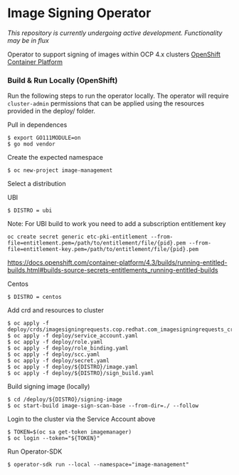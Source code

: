Image Signing Operator
========================================

_This repository is currently undergoing active development. Functionality may be in flux_

Operator to support signing of images within OCP 4.x clusters [OpenShift Container Platform](https://www.openshift.com/container-platform/index.html)

### Build & Run Locally (OpenShift)

Run the following steps to run the operator locally. The operator will require `cluster-admin` permissions that can be applied using the resources provided in the deploy/ folder.

Pull in dependences
```
$ export GO111MODULE=on
$ go mod vendor
```

Create the expected namespace
```
$ oc new-project image-management
```

Select a distribution

UBI
```
$ DISTRO = ubi
```
Note: For UBI build to work you need to add a subscription entitlement key
```
oc create secret generic etc-pki-entitlement --from-file=entitlement.pem=/path/to/entitlement/file/{pid}.pem --from-file=entitlement-key.pem=/path/to/entitlement/file/{pid}.pem
```
https://docs.openshift.com/container-platform/4.3/builds/running-entitled-builds.html#builds-source-secrets-entitlements_running-entitled-builds


Centos
```
$ DISTRO = centos
```

Add crd and resources to cluster
```
$ oc apply -f deploy/crds/imagesigningrequests.cop.redhat.com_imagesigningrequests_crd.yaml
$ oc apply -f deploy/service_account.yaml
$ oc apply -f deploy/role.yaml
$ oc apply -f deploy/role_binding.yaml
$ oc apply -f deploy/scc.yaml
$ oc apply -f deploy/secret.yaml
$ oc apply -f deploy/${DISTRO}/image.yaml
$ oc apply -f deploy/${DISTRO}/sign_build.yaml
```

Build signing image (locally)
```
$ cd /deploy/${DISTRO}/signing-image
$ oc start-build image-sign-scan-base --from-dir=./ --follow
```

Login to the cluster via the Service Account above
```
$ TOKEN=$(oc sa get-token imagemanager)
$ oc login --token="${TOKEN}"
```

Run Operator-SDK
```
$ operator-sdk run --local --namespace="image-management" 
```